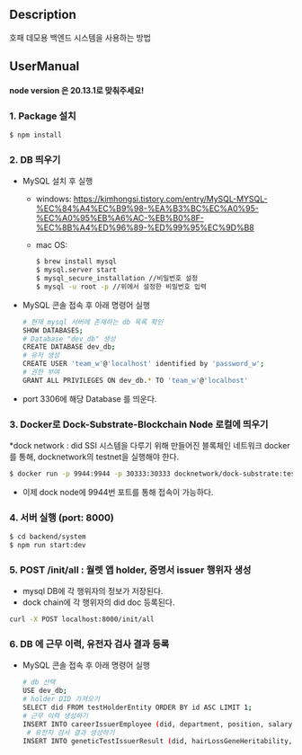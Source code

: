 ## Description

호패 데모용 백엔드 시스템을 사용하는 방법

## UserManual

#### node version 은 20.13.1로 맞춰주세요!

### 1. Package 설치

```bash
$ npm install
```

### 2. DB 띄우기

- MySQL 설치 후 실행

  - windows: https://kimhongsi.tistory.com/entry/MySQL-MYSQL-%EC%84%A4%EC%B9%98-%EA%B3%BC%EC%A0%95-%EC%A0%95%EB%A6%AC-%EB%B0%8F-%EC%8B%A4%ED%96%89-%ED%99%95%EC%9D%B8
  - mac OS:

    ```bash
    $ brew install mysql
    $ mysql.server start
    $ mysql_secure_installation //비밀번호 설정
    $ mysql -u root -p //위에서 설정한 비밀번호 입력

    ```

- MySQL 콘솔 접속 후 아래 명령어 실행

  ```bash
  # 현재 mysql 서버에 존재하는 db 목록 확인
  SHOW DATABASES;
  # Database "dev_db" 생성
  CREATE DATABASE dev_db;
  # 유저 생성
  CREATE USER 'team_w'@'localhost' identified by 'password_w';
  # 권한 부여
  GRANT ALL PRIVILEGES ON dev_db.* TO 'team_w'@'localhost'
  ```

- port 3306에 해당 Database 를 띄운다.

### 3. Docker로 Dock-Substrate-Blockchain Node 로컬에 띄우기

\*dock network : did SSI 시스템을 다루기 위해 만들어진 블록체인 네트워크
docker를 통해, docknetwork의 testnet을 실행해야 한다.

```bash
$ docker run -p 9944:9944 -p 30333:30333 docknetwork/dock-substrate:testnet --dev --ws-external --enable-offchain-indexing=true
```

- 이제 dock node에 9944번 포트를 통해 접속이 가능하다.

### 4. 서버 실행 (port: 8000)

```bash
$ cd backend/system
$ npm run start:dev
```

### 5. POST /init/all : 월렛 앱 holder, 증명서 issuer 행위자 생성

- mysql DB에 각 행위자의 정보가 저장된다.
- dock chain에 각 행위자의 did doc 등록된다.

```bash
curl -X POST localhost:8000/init/all
```

### 6. DB 에 근무 이력, 유전자 검사 결과 등록

- MySQL 콘솔 접속 후 아래 명령어 실행

  ```bash
  # db 선택
  USE dev_db;
  # holder DID 가져오기
  SELECT did FROM testHolderEntity ORDER BY id ASC LIMIT 1;
  # 근무 이력 생성하기
  INSERT INTO careerIssuerEmployee (did, department, position, salary, `join`, `leave`, createdAt, updatedAt, deletedAt) VALUES ('{위에서 얻은 holder DID}', '영업부', '대리', 5000, '2024-01-01', '2024-12-31', '2024-06-20 12:34:56', '2024-06-20 12:34:56', NULL);
   # 유전자 검사 결과 생성하기
  INSERT INTO geneticTestIssuerResult (did, hairLossGeneHeritability, dermatitisGeneHeritability, stomachCancerRisk, lungsCancerRisk, liverCancerRisk, pancreasCancerRisk, createdAt, updatedAt, deletedAt) VALUES ('{위에서 얻은 holder DID}', 75, 60, 15, 20, 10, 5, '2024-06-20 12:34:56', '2024-06-20 12:34:56', NULL);

  ```
